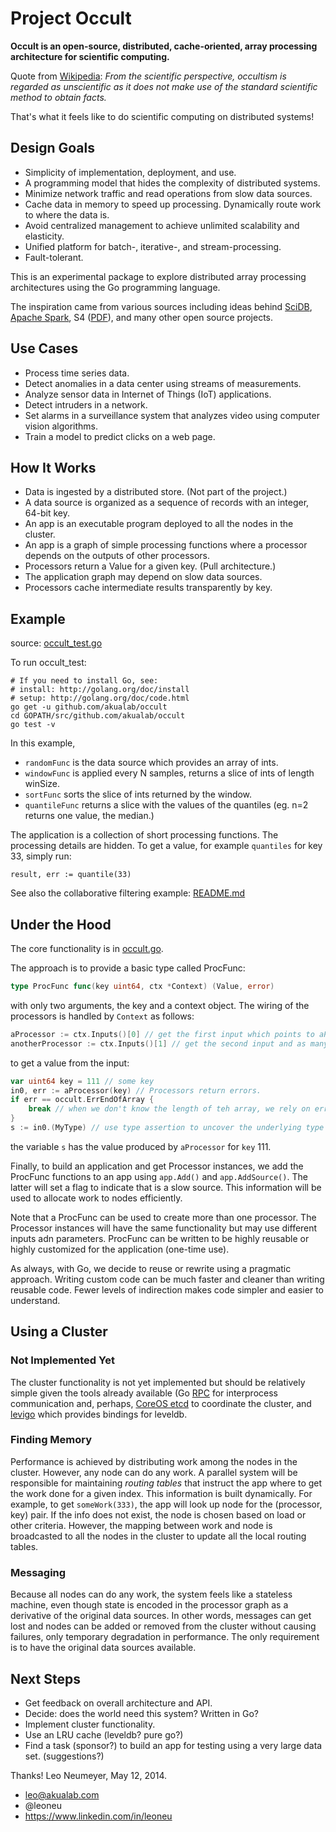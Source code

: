 # Project Occult

**Occult is an open-source, distributed, cache-oriented, array processing architecture for scientific computing.**

Quote from [Wikipedia](http://en.wikipedia.org/wiki/Occult): *From the scientific perspective, occultism is regarded as unscientific as it does not make use of the standard scientific method to obtain facts.*

That's what it feels like to do scientific computing on distributed systems!

## Design Goals

* Simplicity of implementation, deployment, and use.
* A programming model that hides the complexity of distributed systems.
* Minimize network traffic and read operations from slow data sources.
* Cache data in memory to speed up processing. Dynamically route work to where the data is.
* Avoid centralized management to achieve unlimited scalability and elasticity.
* Unified platform for batch-, iterative-, and stream-processing.
* Fault-tolerant.

This is an experimental package to explore distributed array processing architectures using the Go
programming language.

The inspiration came from various sources including ideas behind [SciDB](http://scidb.org/), [Apache Spark](http://spark.apache.org/), S4 ([PDF](http://www.stanford.edu/class/cs347/reading/S4PaperV2.pdf)), and many other open source projects.

## Use Cases

* Process time series data.
* Detect anomalies in a data center using streams of measurements.
* Analyze sensor data in Internet of Things (IoT) applications.
* Detect intruders in a network.
* Set alarms in a surveillance system that analyzes video using computer vision algorithms.
* Train a model to predict clicks on a web page.

## How It Works

* Data is ingested by a distributed store. (Not part of the project.)
* A data source is organized as a sequence of records with an integer, 64-bit key.
* An app is an executable program deployed to all the nodes in the cluster.
* An app is a graph of simple processing functions where a processor depends on the outputs of other processors.
* Processors return a Value for a given key. (Pull architecture.)
* The application graph may depend on slow data sources.
* Processors cache intermediate results transparently by key.

## Example

source: [occult_test.go](https://github.com/akualab/occult/blob/master/occult_test.go)

To run occult_test:

```
# If you need to install Go, see:
# install: http://golang.org/doc/install
# setup: http://golang.org/doc/code.html
go get -u github.com/akualab/occult
cd GOPATH/src/github.com/akualab/occult
go test -v
```

In this example,
* `randomFunc` is the data source which provides an array of ints.
* `windowFunc` is applied every N samples, returns a slice of ints of length winSize.
* `sortFunc` sorts the slice of ints returned by the window.
* `quantileFunc` returns a slice with the values of the quantiles (eg. n=2 returns one value, the median.)

The application is a collection of short processing functions. The processing details are hidden. To get a value, for example `quantiles` for key 33, simply run:

`
result, err := quantile(33)
`

See also the collaborative filtering example: [README.md](https://github.com/akualab/occult/blob/master/examples/reco/README.md)

## Under the Hood

The core functionality is in [occult.go](https://github.com/akualab/occult/blob/master/occult.go).

The approach is to provide a basic type called ProcFunc:

```go
type ProcFunc func(key uint64, ctx *Context) (Value, error)
```

with only two arguments, the key and a context object. The wiring of the processors is handled by `Context` as follows:

```go
aProcessor := ctx.Inputs()[0] // get the first input which points to aProcesror.
anotherProcessor := ctx.Inputs()[1] // get the second input and as many as required.
```

to get a value from the input:

```go
var uint64 key = 111 // some key
in0, err := aProcessor(key) // Processors return errors.
if err == occult.ErrEndOfArray {
	break // when we don't know the length of teh array, we rely on errors.
}
s := in0.(MyType) // use type assertion to uncover the underlying type
```

the variable `s` has the value produced by `aProcessor` for `key` 111.

Finally, to build an application and get Processor instances, we add the ProcFunc functions to an app using `app.Add()` and `app.AddSource()`. The latter will set a flag to indicate that is a slow source. This information will be used to allocate work to nodes efficiently.

Note that a ProcFunc can be used to create more than one processor. The Processor instances will have the same functionality but may use different inputs adn parameters. ProcFunc can be written to be highly reusable or highly customized for the application (one-time use).

As always, with Go, we decide to reuse or rewrite using a pragmatic approach. Writing custom code can be much faster and cleaner than writing reusable code. Fewer levels of indirection makes code simpler and easier to understand.

## Using a Cluster

### Not Implemented Yet
The cluster functionality is not yet implemented but should be relatively simple given the tools already available (Go [RPC](http://golang.org/pkg/net/rpc/) for interprocess communication and, perhaps, [CoreOS etcd](https://github.com/coreos/etcd) to coordinate the cluster, and [levigo](https://github.com/jmhodges/levigo) which provides bindings for leveldb.

### Finding Memory

Performance is achieved by distributing work among the nodes in the cluster. However, any node can do any work. A parallel system will be responsible for maintaining *routing tables* that instruct the app where to get the work done for a given index. This information is built dynamically. For example, to get `someWork(333)`, the app will look up node for the (processor, key) pair. If the info does not exist, the node is chosen based on load or other criteria. However, the mapping between work and node is broadcasted to all the nodes in the cluster to update all the local routing tables.

### Messaging

Because all nodes can do any work, the system feels like a stateless machine, even though state is encoded in the processor graph as a derivative of the original data sources. In other words, messages can get lost and nodes can be added or removed from the cluster without causing failures, only temporary degradation in performance. The only requirement is to have the original data sources available.

## Next Steps

* Get feedback on overall architecture and API.
* Decide: does the world need this system? Written in Go?
* Implement cluster functionality.
* Use an LRU cache (leveldb? pure go?)
* Find a task (sponsor?) to build an app for testing using a very large data set. (suggestions?)

Thanks! Leo Neumeyer, May 12, 2014.
* leo@akualab.com
* @leoneu
* https://www.linkedin.com/in/leoneu
